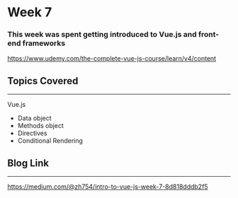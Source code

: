 # Week 7
### This week was spent getting introduced to Vue.js and front-end frameworks
https://www.udemy.com/the-complete-vue-js-course/learn/v4/content


## Topics Covered 
---
Vue.js
  - Data object
  - Methods object
  - Directives
  - Conditional Rendering

## Blog Link
---
https://medium.com/@zh754/intro-to-vue-js-week-7-8d818dddb2f5